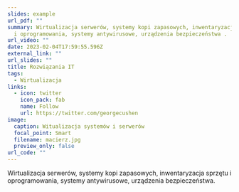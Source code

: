 ```yaml
---
slides: example
url_pdf: ""
summary: Wirtualizacja serwerów, systemy kopi zapasowych, inwentaryzacja sprzętu
  i oprogramowania, systemy antywirusowe, urządzenia bezpieczeństwa .
url_video: ""
date: 2023-02-04T17:59:55.596Z
external_link: ""
url_slides: ""
title: Rozwiązania IT
tags:
  - Wirtualizacja
links:
  - icon: twitter
    icon_pack: fab
    name: Follow
    url: https://twitter.com/georgecushen
image:
  caption: Witualizacja systemów i serwerów
  focal_point: Smart
  filename: macierz.jpg
  preview_only: false
url_code: ""
---
```

Wirtualizacja serwerów, systemy kopi zapasowych, inwentaryzacja sprzętu i oprogramowania, systemy antywirusowe, urządzenia bezpieczeństwa.